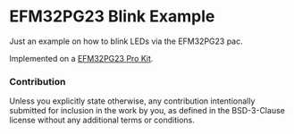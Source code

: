 # EFM32PG23 Blink Example

Just an example on how to blink LEDs via the EFM32PG23 pac.

Implemented on a [EFM32PG23 Pro Kit].

### Contribution

Unless you explicitly state otherwise, any contribution intentionally submitted for inclusion in the
work by you, as defined in the BSD-3-Clause license without any additional terms or conditions.

[EFM32PG23 Pro Kit]: https://www.silabs.com/development-tools/mcu/32-bit/efm32pg23-pro-kit?tab=overview
